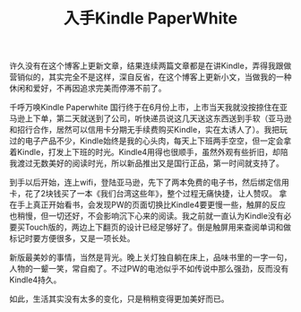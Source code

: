 ﻿---
layout: post
title: 入手Kindle PaperWhite
---


许久没有在这个博客上更新文章，结果连续两篇文章都是在讲Kindle，弄得我跟做营销似的，其实完全不是这样，深自反省，在这个博客上更新小文，当做我的一种休闲和爱好，不再因追求完美而停滞不前了。  

千呼万唤Kindle Paperwhite 国行终于在6月份上市，上市当天我就没按捺住在亚马逊上下单，第二天就送到了公司，听快递员说这几天送这东西送到手软（亚马逊和招行合作，居然可以信用卡分期无手续费购买Kindle，实在太诱人了）。我把玩过的电子产品不少，Kindle始终是我的心头肉，每天上下班两手空空，但一定会拿着Kindle，打发上下班的时光。Kindle4用得也很顺手，虽然外观有些折旧，却陪我渡过无数美好的阅读时光，所以新品推出又是国行正品，第一时间就支持了。  

到手以后开始，连上wifi，登陆亚马逊，先下了两本免费的电子书，然后绑定信用卡，花了2块钱买了一本《我们台湾这些年》，整个过程无痛快捷，让人赞叹。
拿在手上真正开始看书，会发现PW的页面切换比Kindle4要更慢一些，触屏的反应也稍慢，但一切还好，不会影响沉下心来的阅读。我之前就一直认为Kindle没有必要买Touch版的，两边上下翻页的设计已经足够好了。倒是触屏用来查阅单词和做标记时要方便很多，又是一项长处。  

新版最美妙的事情，当然是背光。晚上关灯独自躺在床上，品味书里的一字一句，人物的一颦一笑，常自痴了。不过PW的电池似乎不如传说中那么强劲，反而没有Kindle4持久。  

如此，生活其实没有太多的变化，只是稍稍变得更加美好而已。
